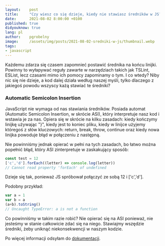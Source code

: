 ```yaml
---
layout:    post
title:     "Czy wiesz co się dzieje, kiedy nie stawiasz średników w JS?"
date:      2021-08-02 8:00:00 +0100
published: true
didyouknow: true
lang: pl
author:    pgrobelny
image:     /assets/img/posts/2021-08-02-sredniki-w-js/thumbnail.webp
tags:
- javascript
---
```

Każdemu zdarza się czasem zapomnieć postawić średnika na końcu linijki. Powinny to wyłapywać reguły zawarte w narzędziach takich jak TSLint, ESList, lecz czasami mimo ich pomocy zapominamy o tym. I co wtedy? Niby nic się nie dzieje, a kod dalej działa według naszej myśli, tylko dlaczego z jakiegoś powodu wszyscy każą stawiać te średniki?

### Automatic Semicolon Insertion
JavaScript nie wymaga od nas stawiania średników. Posiada automat (Automatic Semicolon Insertion, w skrócie ASI), który interpretuje nasz kod i wstawia je za nas. Opiera się w skrócie na kilku zasadach: kiedy kończymy linijkę używając "}", kiedy jest to koniec pliku, kiedy w linijce użyjemy któregoś z słów kluczowych: return, break, throw, continue oraz kiedy nowa linijka powoduje błąd w połączeniu z następną.

Nie powinniśmy jednak opierać w pełni na tych zasadach, bo łatwo można popełnić błąd, który ASI zinterpretuje w zaskakujący sposób:

```javascript
const test = 12
['c','d'].forEach((letter) => console.log(letter))
// Cannot read property 'forEach' of undefined
```
Dzieje się tak, ponieważ JS spróbował połączyć ze sobą 12 i ['c','d'].

Podobny przykład:
```javascript
var a = 1
var b = a
(a+b).toString()
// Uncaught TypeError: a is not a function
```
Co powinniśmy w takim razie robić? Nie opierać się na ASI ponieważ, nie jesteśmy w stanie całkowicie zdać się na niego. Stawiajmy wszędzie średniki, żeby uniknąć niekonsekwencji w naszym kodzie.

Po więcej informacji odsyłam do [dokumentacji](https://tc39.es/ecma262/#sec-automatic-semicolon-insertion).
